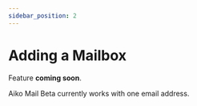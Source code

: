 ```yaml
---
sidebar_position: 2
---
```


# Adding a Mailbox

Feature **coming soon**.

Aiko Mail Beta currently works with one email address.
